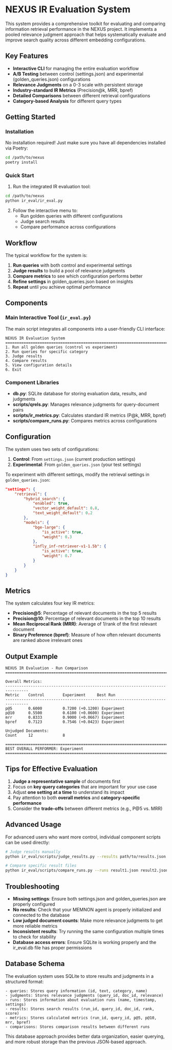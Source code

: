 # NEXUS IR Evaluation System

This system provides a comprehensive toolkit for evaluating and comparing information retrieval performance in the NEXUS project. It implements a pooled relevance judgment approach that helps systematically evaluate and improve search quality across different embedding configurations.

## Key Features

- **Interactive CLI** for managing the entire evaluation workflow
- **A/B Testing** between control (settings.json) and experimental (golden_queries.json) configurations
- **Relevance Judgments** on a 0-3 scale with persistent storage
- **Industry-standard IR Metrics** (Precision@k, MRR, bpref)
- **Detailed Comparisons** between different retrieval configurations
- **Category-based Analysis** for different query types

## Getting Started

### Installation

No installation required! Just make sure you have all dependencies installed via Poetry:

```bash
cd /path/to/nexus
poetry install
```

### Quick Start

1. Run the integrated IR evaluation tool:

```bash
cd /path/to/nexus
python ir_eval/ir_eval.py
```

2. Follow the interactive menu to:
   - Run golden queries with different configurations
   - Judge search results
   - Compare performance across configurations

## Workflow

The typical workflow for the system is:

1. **Run queries** with both control and experimental settings
2. **Judge results** to build a pool of relevance judgments
3. **Compare metrics** to see which configuration performs better
4. **Refine settings** in golden_queries.json based on insights
5. **Repeat** until you achieve optimal performance

## Components

### Main Interactive Tool (`ir_eval.py`)

The main script integrates all components into a user-friendly CLI interface:

```
NEXUS IR Evaluation System
========================================================================
1. Run all golden queries (control vs experiment)
2. Run queries for specific category
3. Judge results
4. Compare results
5. View configuration details
6. Exit
```

### Component Libraries

- **db.py**: SQLite database for storing evaluation data, results, and judgments
- **scripts/qrels.py**: Manages relevance judgments for query-document pairs
- **scripts/ir_metrics.py**: Calculates standard IR metrics (P@k, MRR, bpref)
- **scripts/compare_runs.py**: Compares metrics across configurations

## Configuration

The system uses two sets of configurations:

1. **Control**: From `settings.json` (current production settings)
2. **Experimental**: From `golden_queries.json` (your test settings)

To experiment with different settings, modify the retrieval settings in `golden_queries.json`:

```json
"settings": {
    "retrieval": {
        "hybrid_search": {
            "enabled": true,
            "vector_weight_default": 0.8,
            "text_weight_default": 0.2
        },
        "models": {
            "bge-large": {
                "is_active": true,
                "weight": 0.3
            },
            "infly_inf-retriever-v1-1.5b": {
                "is_active": true,
                "weight": 0.7
            }
        }
    }
}
```

## Metrics

The system calculates four key IR metrics:

- **Precision@5**: Percentage of relevant documents in the top 5 results
- **Precision@10**: Percentage of relevant documents in the top 10 results
- **Mean Reciprocal Rank (MRR)**: Average of 1/rank of the first relevant document
- **Binary Preference (bpref)**: Measure of how often relevant documents are ranked above irrelevant ones

## Output Example

```
NEXUS IR Evaluation - Run Comparison
========================================================================

Overall Metrics:
--------------------------------------------------------------------------------
Metric    Control        Experiment     Best Run      
--------------------------------------------------------------------------------
p@5       0.6000         0.7200 (+0.1200) Experiment    
p@10      0.5500         0.6100 (+0.0600) Experiment    
mrr       0.8333         0.9000 (+0.0667) Experiment    
bpref     0.7123         0.7546 (+0.0423) Experiment    

Unjudged Documents:
Count     12             8              

========================================================================
BEST OVERALL PERFORMER: Experiment
========================================================================
```

## Tips for Effective Evaluation

1. **Judge a representative sample** of documents first
2. Focus on **key query categories** that are important for your use case
3. Adjust **one setting at a time** to understand its impact
4. Pay attention to both **overall metrics** and **category-specific performance**
5. Consider the **trade-offs** between different metrics (e.g., P@5 vs. MRR)

## Advanced Usage

For advanced users who want more control, individual component scripts can be used directly:

```bash
# Judge results manually
python ir_eval/scripts/judge_results.py --results path/to/results.json

# Compare specific result files
python ir_eval/scripts/compare_runs.py --runs result1.json result2.json --names "Baseline" "Experiment"
```

## Troubleshooting

- **Missing settings**: Ensure both settings.json and golden_queries.json are properly configured
- **No results**: Check that your MEMNON agent is properly initialized and connected to the database
- **Low judged document counts**: Make more relevance judgments to get more reliable metrics
- **Inconsistent results**: Try running the same configuration multiple times to check for stability
- **Database access errors**: Ensure SQLite is working properly and the ir_eval.db file has proper permissions

## Database Schema

The evaluation system uses SQLite to store results and judgments in a structured format:

```
- queries: Stores query information (id, text, category, name)
- judgments: Stores relevance judgments (query_id, doc_id, relevance)
- runs: Stores information about evaluation runs (name, timestamp, settings)
- results: Stores search results (run_id, query_id, doc_id, rank, score)
- metrics: Stores calculated metrics (run_id, query_id, p@5, p@10, mrr, bpref)
- comparisons: Stores comparison results between different runs
```

This database approach provides better data organization, easier querying, and more robust storage than the previous JSON-based approach.